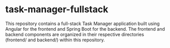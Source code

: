 # task-manager-fullstack
This repository contains a full-stack Task Manager application built using Angular for the frontend and Spring Boot for the backend. The frontend and backend components are organized in their respective directories (frontend/ and backend/) within this repository. 

